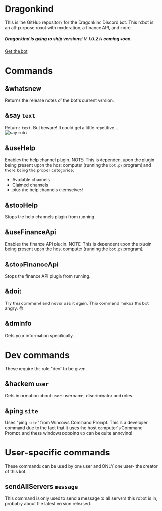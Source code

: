 # Dragonkind
This is the GitHub repository for the Dragonkind Discord bot. This robot is an all-purpose robot with moderation, a finance API, and more. <br>

##### Dragonkind is going to shift versions! V 1.0.2 is coming soon.
[Get the bot](https://discord.com/api/oauth2/authorize?client_id=908462997687660574&permissions=8&scope=bot)

# Commands
## &whatsnew
Returns the release notes of the bot's current version.

## &say `text`
Returns `text`. But beware! It could get a little repetitive... <br>
![say snirt](https://user-images.githubusercontent.com/71795010/156643439-8d07ef25-9e8b-4bdd-8a9c-42f1f26ce71c.png)

## &useHelp
Enables the help channel plugin. NOTE: This is dependent upon the plugin being present upon the host computer (running the `bot.py` program) and there being the proper categories:<br>
* Available channels
* Claimed channels
* plus the help channels themselves!

## &stopHelp
Stops the help channels plugin from running.

## &useFinanceApi
Enables the finance API plugin. NOTE: This is dependent upon the plugin being present upon the host computer (running the `bot.py` program).

## &stopFinanceApi
Stops the finance API plugin from running.

## &doit
Try this command and never use it again. This command makes the bot angry. 😡

## &dmInfo
Gets your information specifically.

# Dev commands
These require the role "dev" to be given.
## &hackem `user`
Gets information about `user`: username, discriminator and roles.
## &ping `site`
Uses "ping `site`" from Windows Command Prompt. This is a developer command due to the fact that it uses the host computer's Command Prompt, and these windows popping up can be quite annoying!

# User-specific commands
These commands can be used by one user and ONLY one user- the creator of this bot.

## sendAllServers `message`
This command is only used to send a message to all servers this robot is in, probably about the latest version released.
